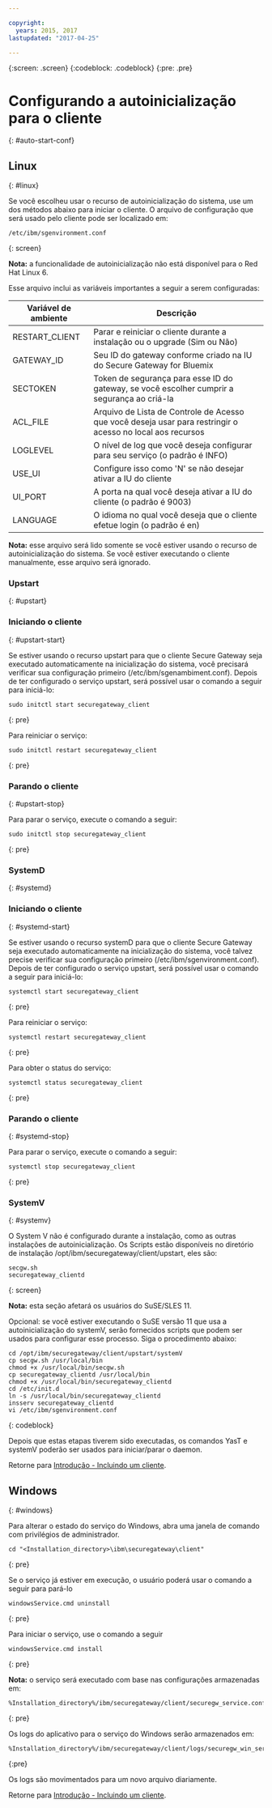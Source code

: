 ```yaml
---

copyright:
  years: 2015, 2017
lastupdated: "2017-04-25"

---
```

{:screen: .screen}
{:codeblock: .codeblock}
{:pre: .pre}

# Configurando a autoinicialização para o cliente
{: #auto-start-conf}

## Linux
{: #linux}

Se você escolheu usar o recurso de autoinicialização do sistema, use um dos métodos abaixo para iniciar o cliente. O arquivo de configuração que será usado pelo cliente pode ser localizado em:

```
/etc/ibm/sgenvironment.conf
```
{: screen}

<b>Nota:</b> a funcionalidade de autoinicialização não está disponível para o Red Hat Linux 6.

Esse arquivo inclui as variáveis importantes a seguir a serem configuradas:

| Variável de ambiente | Descrição       |
| ------------- | ----------- |
| RESTART_CLIENT | Parar e reiniciar o cliente durante a instalação ou o upgrade (Sim ou Não) |
| GATEWAY_ID | Seu ID do gateway conforme criado na IU do Secure Gateway for Bluemix |
| SECTOKEN | Token de segurança para esse ID do gateway, se você escolher cumprir a segurança ao criá-la |
| ACL_FILE | Arquivo de Lista de Controle de Acesso que você deseja usar para restringir o acesso no local aos recursos |
| LOGLEVEL | O nível de log que você deseja configurar para seu serviço (o padrão é INFO) |
| USE_UI   | Configure isso como 'N' se não desejar ativar a IU do cliente |
| UI_PORT  | A porta na qual você deseja ativar a IU do cliente (o padrão é 9003) |
| LANGUAGE | O idioma no qual você deseja que o cliente efetue login (o padrão é en) |

<b>Nota:</b> esse arquivo será lido somente se você estiver usando o recurso de autoinicialização do sistema. Se você estiver executando o cliente manualmente, esse arquivo será ignorado.

### Upstart
{: #upstart}

### Iniciando o cliente
{: #upstart-start}

Se estiver usando o recurso upstart para que o cliente Secure Gateway seja executado automaticamente na inicialização do sistema, você precisará verificar sua configuração primeiro (/etc/ibm/sgenambiment.conf). Depois de ter configurado o serviço upstart, será possível usar o comando a seguir para iniciá-lo:

```
sudo initctl start securegateway_client
```
{: pre}

Para reiniciar o serviço:

```
sudo initctl restart securegateway_client
```
{: pre}

### Parando o cliente
{: #upstart-stop}

Para parar o serviço, execute o comando a seguir:

```
sudo initctl stop securegateway_client
```
{: pre}

### SystemD
{: #systemd}


### Iniciando o cliente
{: #systemd-start}

Se estiver usando o recurso systemD para que o cliente Secure Gateway seja executado automaticamente na inicialização do sistema, você talvez precise verificar sua configuração primeiro (/etc/ibm/sgenvironment.conf). Depois de ter configurado o serviço upstart, será possível usar o comando a seguir para iniciá-lo:

```
systemctl start securegateway_client
```
{: pre}

Para reiniciar o serviço:

```
systemctl restart securegateway_client
```
{: pre}

Para obter o status do serviço:

```
systemctl status securegateway_client
```
{: pre}

### Parando o cliente
{: #systemd-stop}

Para parar o serviço, execute o comando a seguir:

```
systemctl stop securegateway_client
```
{: pre}

### SystemV
{: #systemv}

O System V não é configurado durante a instalação, como as outras instalações de autoinicialização. Os Scripts estão disponíveis no diretório de instalação /opt/ibm/securegateway/client/upstart, eles são:

```
secgw.sh
securegateway_clientd
```
{: screen}

<b>Nota:</b> esta seção afetará os usuários do SuSE/SLES 11.

Opcional: se você estiver executando o SuSE versão 11 que usa a autoinicialização do systemV, serão fornecidos scripts que podem ser usados para configurar esse processo. Siga o procedimento abaixo:

```
cd /opt/ibm/securegateway/client/upstart/systemV
cp secgw.sh /usr/local/bin
chmod +x /usr/local/bin/secgw.sh
cp securegateway_clientd /usr/local/bin
chmod +x /usr/local/bin/securegateway_clientd
cd /etc/init.d
ln -s /usr/local/bin/securegateway_clientd
insserv securegateway_clientd
vi /etc/ibm/sgenvironment.conf
```
{: codeblock}

Depois que estas etapas tiverem sido executadas, os comandos YasT e systemV poderão ser usados para iniciar/parar o daemon.

Retorne para [Introdução - Incluindo um cliente](/docs/services/SecureGateway/securegateway_client.html).

## Windows
{: #windows}

Para alterar o estado do serviço do Windows, abra uma janela de comando com privilégios de administrador.

```
cd "<Installation_directory>\ibm\securegateway\client"
```
{: pre}

Se o serviço já estiver em execução, o usuário poderá usar o comando a seguir para pará-lo

```
windowsService.cmd uninstall
```
{: pre}

Para iniciar o serviço, use o comando a seguir

```
windowsService.cmd install
```
{: pre}

<b>Nota:</b> o serviço será executado com base nas configurações armazenadas em:

```
%Installation_directory%/ibm/securegateway/client/securegw_service.config
```
{: pre}

Os logs do aplicativo para o serviço do Windows serão armazenados em:

```
%Installation_directory%/ibm/securegateway/client/logs/securegw_win_service.log
```
{:pre}

 Os logs são movimentados para um novo arquivo diariamente.

Retorne para [Introdução - Incluindo um cliente](/docs/services/SecureGateway/securegateway_client.html).
